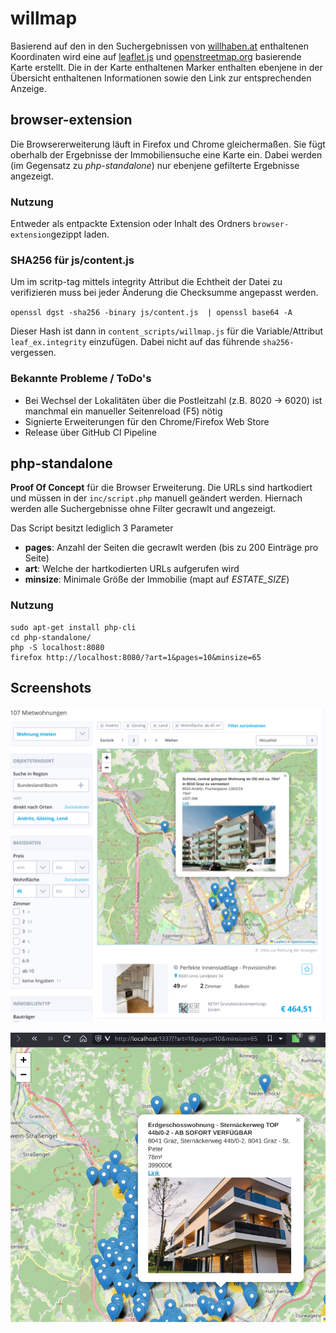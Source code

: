 
# willmap
Basierend auf den in den Suchergebnissen von [willhaben.at](https://willhaben.at) enthaltenen Koordinaten wird eine auf [leaflet.js](https://leafletjs.com/) und [openstreetmap.org](https://osm.org) basierende Karte erstellt. Die in der Karte enthaltenen Marker enthalten ebenjene in der Übersicht enthaltenen Informationen sowie den Link zur entsprechenden Anzeige. 

## browser-extension
Die Browsererweiterung läuft in Firefox und Chrome gleichermaßen. Sie fügt oberhalb der Ergebnisse der Immobiliensuche eine Karte ein. Dabei werden (im Gegensatz zu *php-standalone*) nur ebenjene gefilterte Ergebnisse angezeigt.

### Nutzung
Entweder als entpackte Extension oder Inhalt des Ordners `browser-extension`gezippt laden. 

### SHA256 für js/content.js
Um im scritp-tag mittels integrity Attribut die Echtheit der Datei zu verifizieren muss bei jeder Änderung die Checksumme angepasst werden.

  `openssl dgst -sha256 -binary js/content.js  | openssl base64 -A`

Dieser Hash ist dann in `content_scripts/willmap.js` für die Variable/Attribut `leaf_ex.integrity` einzufügen. Dabei nicht auf das führende `sha256-` vergessen.

### Bekannte Probleme / ToDo's

 - Bei Wechsel der Lokalitäten über die Postleitzahl (z.B. 8020 -> 6020) ist manchmal ein manueller Seitenreload (F5) nötig
 - Signierte Erweiterungen für den Chrome/Firefox Web Store
 - Release über GitHub CI Pipeline

## php-standalone 
**Proof Of Concept** für die Browser Erweiterung. Die URLs sind hartkodiert und müssen in der `inc/script.php` manuell geändert werden. Hiernach werden alle Suchergebnisse ohne Filter gecrawlt und angezeigt. 

Das Script besitzt lediglich 3 Parameter 

 - **pages**: Anzahl der Seiten die gecrawlt werden (bis zu 200 Einträge pro Seite)
 - **art**: Welche der hartkodierten URLs aufgerufen wird
 - **minsize**: Minimale Größe der Immobilie (mapt auf *ESTATE_SIZE*)

### Nutzung
    sudo apt-get install php-cli
    cd php-standalone/
    php -S localhost:8080
    firefox http://localhost:8080/?art=1&pages=10&minsize=65

## Screenshots
![browser-extension-screenshot.png](browser-extension-screenshot.png)
 
![php-standalone-screenshot.png](php-standalone-screenshot.png)

